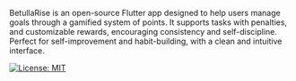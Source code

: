 BetullaRise is an open-source Flutter app designed to help users manage goals through a gamified system of points.
It supports tasks with penalties, and customizable rewards, encouraging consistency and self-discipline.
Perfect for self-improvement and habit-building, with a clean and intuitive interface.

[![License: MIT](https://img.shields.io/badge/License-MIT-yellow.svg)](LICENSE)
